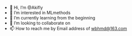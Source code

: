 - 👋 Hi, I’m @Akifly
- 👀 I’m interested in MLmethods
- 🌱 I’m currently learning from the beginning
- 💞️ I’m looking to collaborate on 
- 📫 How to reach me by Email address of wbhmd@163.com

<!---
Akifly/Akifly is a ✨ special ✨ repository because its `README.md` (this file) appears on your GitHub profile.
You can click the Preview link to take a look at your changes.
--->

